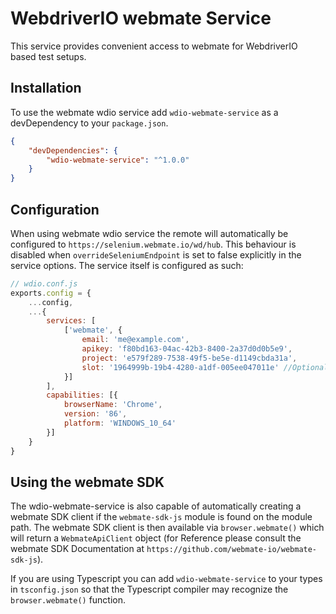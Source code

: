 WebdriverIO webmate Service
=========================

This service provides convenient access to webmate for WebdriverIO based test setups.

## Installation

To use the webmate wdio service add `wdio-webmate-service` as a devDependency to your `package.json`.

```json
{
    "devDependencies": {
        "wdio-webmate-service": "^1.0.0"
    }
}
```

## Configuration

When using webmate wdio service the remote will automatically be configured to `https://selenium.webmate.io/wd/hub`. This behaviour is disabled when `overrideSeleniumEndpoint` is set to false explicitly in the service options. The service itself is configured as such: 

```js
// wdio.conf.js
exports.config = {
    ...config,
    ...{
        services: [
            ['webmate', {
                email: 'me@example.com',
                apikey: 'f80bd163-04ac-42b3-8400-2a37d0d0b5e9',
                project: 'e579f289-7538-49f5-be5e-d1149cbda31a',
                slot: '1964999b-19b4-4280-a1df-005ee047011e' //Optional
            }]
        ],
        capabilities: [{
            browserName: 'Chrome',
            version: '86',
            platform: 'WINDOWS_10_64'
        }]
    }
}
```

## Using the webmate SDK

The wdio-webmate-service is also capable of automatically creating a webmate SDK client if the `webmate-sdk-js` module is found on the module path. The webmate SDK client is then available via `browser.webmate()` which will return a `WebmateApiClient` object (for Reference please consult the webmate SDK Documentation at `https://github.com/webmate-io/webmate-sdk-js`).

If you are using Typescript you can add `wdio-webmate-service` to your types in `tsconfig.json` so that the Typescript compiler may recognize the `browser.webmate()` function.
